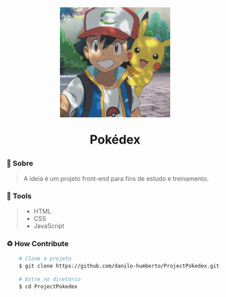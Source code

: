 <h1 align='center'>
    <img src="/assets/logo.jpg">
    <p>Pokédex</p>
</h1>

### 📖 Sobre

> A ideia é um projeto front-end para fins de estudo e treinamento.

### 🔨 Tools

> - HTML
> - CSS
> - JavaScript

### ♻ How Contribute

```bash
    # Clone o projeto
    $ git clone https://github.com/danilo-humberto/ProjectPokedex.git
```

```bash
    # Entre no diretório
    $ cd ProjectPokedex
```